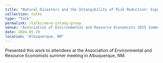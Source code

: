 ```yaml
---
title: "Natural Disasters and the Intangibility of Risk Reduction: Experimental Evidence"
collection: talks
type: "Talk"
permalink: /talks/aere-intang-group
venue: "Association of Environmental and Resource Economists 2025 Summer Meeting"
date: 2024-05-29
location: "Albuquerque, NM"
---
```


Presented this work to attendees at the Association of Environmental and Resource Economists summer meeting in Albuquerque, NM.

